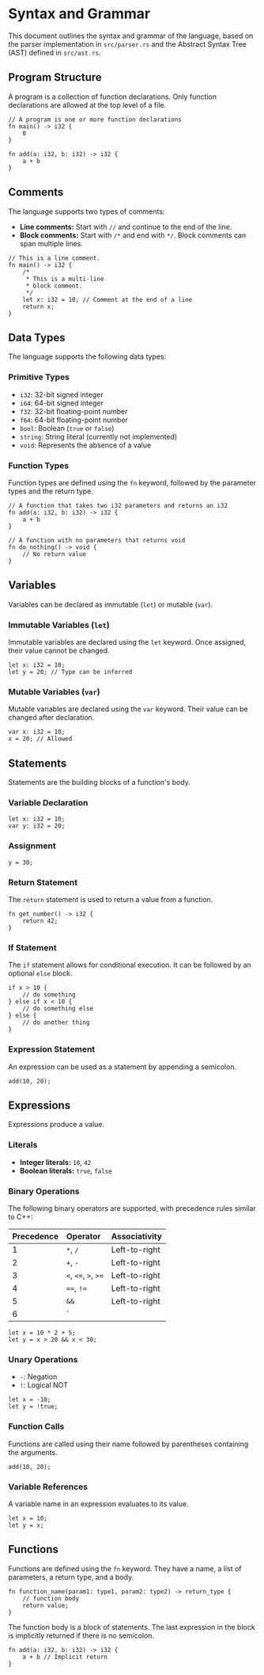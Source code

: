 # Syntax and Grammar

This document outlines the syntax and grammar of the language, based on the parser implementation in `src/parser.rs` and the Abstract Syntax Tree (AST) defined in `src/ast.rs`.

## Program Structure

A program is a collection of function declarations. Only function declarations are allowed at the top level of a file.

```
// A program is one or more function declarations
fn main() -> i32 {
    0
}

fn add(a: i32, b: i32) -> i32 {
    a + b
}
```

## Comments

The language supports two types of comments:

-   **Line comments:** Start with `//` and continue to the end of the line.
-   **Block comments:** Start with `/*` and end with `*/`. Block comments can span multiple lines.

```
// This is a line comment.
fn main() -> i32 {
    /*
     * This is a multi-line
     * block comment.
     */
    let x: i32 = 10; // Comment at the end of a line
    return x;
}
```

## Data Types

The language supports the following data types:

### Primitive Types

-   `i32`: 32-bit signed integer
-   `i64`: 64-bit signed integer
-   `f32`: 32-bit floating-point number
-   `f64`: 64-bit floating-point number
-   `bool`: Boolean (`true` or `false`)
-   `string`: String literal (currently not implemented)
-   `void`: Represents the absence of a value

### Function Types

Function types are defined using the `fn` keyword, followed by the parameter types and the return type.

```
// A function that takes two i32 parameters and returns an i32
fn add(a: i32, b: i32) -> i32 {
    a + b
}

// A function with no parameters that returns void
fn do_nothing() -> void {
    // No return value
}
```

## Variables

Variables can be declared as immutable (`let`) or mutable (`var`).

### Immutable Variables (`let`)

Immutable variables are declared using the `let` keyword. Once assigned, their value cannot be changed.

```
let x: i32 = 10;
let y = 20; // Type can be inferred
```

### Mutable Variables (`var`)

Mutable variables are declared using the `var` keyword. Their value can be changed after declaration.

```
var x: i32 = 10;
x = 20; // Allowed
```

## Statements

Statements are the building blocks of a function's body.

### Variable Declaration

```
let x: i32 = 10;
var y: i32 = 20;
```

### Assignment

```
y = 30;
```

### Return Statement

The `return` statement is used to return a value from a function.

```
fn get_number() -> i32 {
    return 42;
}
```

### If Statement

The `if` statement allows for conditional execution. It can be followed by an optional `else` block.

```
if x > 10 {
    // do something
} else if x < 10 {
    // do something else
} else {
    // do another thing
}
```

### Expression Statement

An expression can be used as a statement by appending a semicolon.

```
add(10, 20);
```

## Expressions

Expressions produce a value.

### Literals

-   **Integer literals:** `10`, `42`
-   **Boolean literals:** `true`, `false`

### Binary Operations

The following binary operators are supported, with precedence rules similar to C++:

| Precedence | Operator | Associativity |
| :--- | :--- | :--- |
| 1 | `*`, `/` | Left-to-right |
| 2 | `+`, `-` | Left-to-right |
| 3 | `<`, `<=`, `>`, `>=` | Left-to-right |
| 4 | `==`, `!=` | Left-to-right |
| 5 | `&&` | Left-to-right |
| 6 | `||` | Left-to-right |

```
let x = 10 * 2 + 5;
let y = x > 20 && x < 30;
```

### Unary Operations

-   `-`: Negation
-   `!`: Logical NOT

```
let x = -10;
let y = !true;
```

### Function Calls

Functions are called using their name followed by parentheses containing the arguments.

```
add(10, 20);
```

### Variable References

A variable name in an expression evaluates to its value.

```
let x = 10;
let y = x;
```

## Functions

Functions are defined using the `fn` keyword. They have a name, a list of parameters, a return type, and a body.

```
fn function_name(param1: type1, param2: type2) -> return_type {
    // function body
    return value;
}
```

The function body is a block of statements. The last expression in the block is implicitly returned if there is no semicolon.

```
fn add(a: i32, b: i32) -> i32 {
    a + b // Implicit return
}
```
